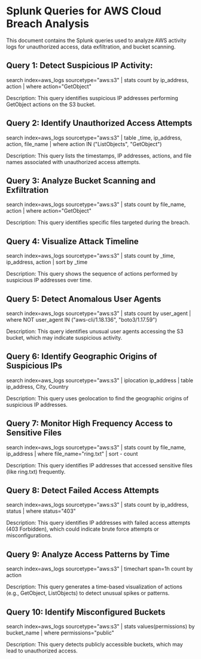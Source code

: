 # Splunk Queries for AWS Cloud Breach Analysis

This document contains the Splunk queries used to analyze AWS activity logs for unauthorized access, data exfiltration, and bucket scanning.

## Query 1: Detect Suspicious IP Activity:

search index=aws_logs sourcetype="aws:s3" 
| stats count by ip_address, action 
| where action="GetObject"

Description: This query identifies suspicious IP addresses performing GetObject actions on the S3 bucket.

## Query 2: Identify Unauthorized Access Attempts

search index=aws_logs sourcetype="aws:s3" 
| table _time, ip_address, action, file_name
| where action IN ("ListObjects", "GetObject")

Description: This query lists the timestamps, IP addresses, actions, and file names associated with unauthorized access attempts.

## Query 3: Analyze Bucket Scanning and Exfiltration

search index=aws_logs sourcetype="aws:s3" 
| stats count by file_name, action 
| where action="GetObject"

Description: This query identifies specific files targeted during the breach.

## Query 4: Visualize Attack Timeline

search index=aws_logs sourcetype="aws:s3" 
| stats count by _time, ip_address, action 
| sort by _time

Description: This query shows the sequence of actions performed by suspicious IP addresses over time.

## Query 5: Detect Anomalous User Agents

search index=aws_logs sourcetype="aws:s3" 
| stats count by user_agent 
| where NOT user_agent IN ("aws-cli/1.18.136", "boto3/1.17.59")

Description: This query identifies unusual user agents accessing the S3 bucket, which may indicate suspicious activity.

## Query 6: Identify Geographic Origins of Suspicious IPs

search index=aws_logs sourcetype="aws:s3" 
| iplocation ip_address 
| table ip_address, City, Country

Description: This query uses geolocation to find the geographic origins of suspicious IP addresses.

## Query 7: Monitor High Frequency Access to Sensitive Files

search index=aws_logs sourcetype="aws:s3" 
| stats count by file_name, ip_address 
| where file_name="ring.txt" 
| sort - count

Description: This query identifies IP addresses that accessed sensitive files (like ring.txt) frequently.

## Query 8: Detect Failed Access Attempts

search index=aws_logs sourcetype="aws:s3" 
| stats count by ip_address, status 
| where status="403"

Description: This query identifies IP addresses with failed access attempts (403 Forbidden), which could indicate brute force attempts or misconfigurations.

## Query 9: Analyze Access Patterns by Time

search index=aws_logs sourcetype="aws:s3" 
| timechart span=1h count by action

Description: This query generates a time-based visualization of actions (e.g., GetObject, ListObjects) to detect unusual spikes or patterns.

## Query 10: Identify Misconfigured Buckets

search index=aws_logs sourcetype="aws:s3" 
| stats values(permissions) by bucket_name 
| where permissions="public"

Description: This query detects publicly accessible buckets, which may lead to unauthorized access.




